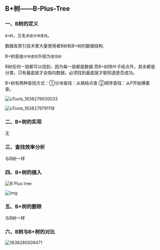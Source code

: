 ## B+树——B-Plus-Tree

### 一、B树的定义

`B+树`，又名`多级分块查找`。

数据库索引技术里大量使用者B树和B+树的数据结构.

B+树是由`分块查找`升级为`查找树`

B树任何一层都可以找到，因为每一层都是数据
而B+树除叶子结点外，其余都是分类，只有最底层才会指向数据，必须找到最底层才能知道是否成功。

B+树有两种查找方式：①分块查找：从根结点查 ②顺序查找：从P开始横着查。

![uTools_1638279630033](https://github.com/oxyanyano/2022-WangDao-CS-DS-Notes/blob/main/images/uTools_1638279630033.png)

![uTools_1638279791118](https://github.com/oxyanyano/2022-WangDao-CS-DS-Notes/blob/main/images/uTools_1638279791118.png)

### 二、B+树的实现

无

### 三、查找效率分析

与B树一样

### 四、B+树的插入

![B Plus tree](https://images0.cnblogs.com/blog/94031/201403/290050048129679.png)

![img](https://files.cnblogs.com/yangecnu/Bplustreebuild.gif)

### 五、B+树的删除

与B树一样

### 六、B树与B+树的对比

![1638280509471](https://github.com/oxyanyano/2022-WangDao-CS-DS-Notes/blob/main/images/1638280509471.jpg)
